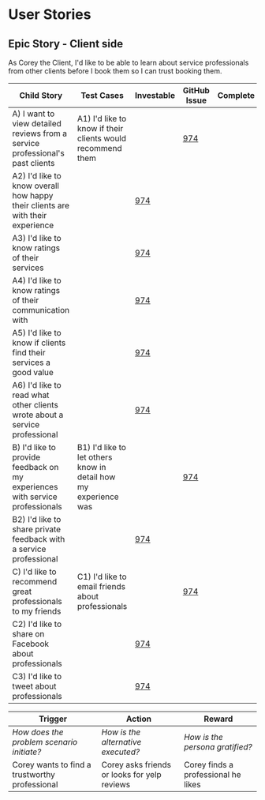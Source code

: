 # User Stories

## Epic Story - Client side
As Corey the Client, I'd like to be able to learn about service professionals from other clients before I book them so I can trust booking them.

Child Story | Test Cases | Investable | GitHub Issue | Complete
------------ | ------------- | ------------- | ------------- | -------------
A) I want to view detailed reviews from a service professional's past clients | A1) I'd like to know if their clients would recommend them | |[974](https://github.com/dani0198/Loconomics/issues/974)| 
 | A2) I'd like to know overall how happy their clients are with their experience | |[974](https://github.com/dani0198/Loconomics/issues/974)| 
 | A3) I'd like to know ratings of their services | |[974](https://github.com/dani0198/Loconomics/issues/974)| 
 | A4) I'd like to know ratings of their communication with | |[974](https://github.com/dani0198/Loconomics/issues/974)| 
 | A5) I'd like to know if clients find their services a good value | |[974](https://github.com/dani0198/Loconomics/issues/974)| 
 | A6) I'd like to read what other clients wrote about a service professional | |[974](https://github.com/dani0198/Loconomics/issues/974)| 
B) I'd like to provide feedback on my experiences with service professionals | B1) I'd like to let others know in detail how my experience was | |[974](https://github.com/dani0198/Loconomics/issues/974)| 
 | B2) I'd like to share private feedback with a service professional | |[974](https://github.com/dani0198/Loconomics/issues/974)| 
C) I'd like to recommend great professionals to my friends | C1) I'd like to email friends about professionals | |[974](https://github.com/dani0198/Loconomics/issues/974)| 
 | C2) I'd like to share on Facebook about professionals | |[974](https://github.com/dani0198/Loconomics/issues/974)| 
 | C3) I'd like to tweet about professionals | |[974](https://github.com/dani0198/Loconomics/issues/974)| 

Trigger | Action | Reward
------------ | ------------- | -------------
_How does the problem scenario initiate?_ | _How is the alternative executed?_ | _How is the persona gratified?_
Corey wants to find a trustworthy professional | Corey asks friends or looks for yelp reviews | Corey finds a professional he likes

